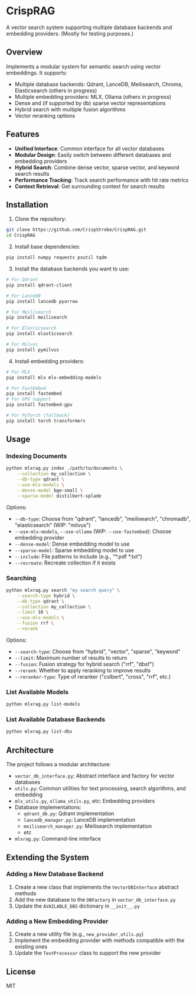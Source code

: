 # CrispRAG

A vector search system supporting multiple database backends and embedding providers. (Mostly for testing purposes.)

## Overview

Implements a modular system for semantic search using vector embeddings. It supports:
- Multiple database backends: Qdrant, LanceDB, Meilisearch, Chroma, Elasticsearch (others in progress)
- Multiple embedding providers: MLX, Ollama (others in progress)
- Dense and (if supported by db) sparse vector representations
- Hybrid search with multiple fusion algorithms
- Vector reranking options

## Features

- **Unified Interface**: Common interface for all vector databases
- **Modular Design**: Easily switch between different databases and embedding providers
- **Hybrid Search**: Combine dense vector, sparse vector, and keyword search results
- **Performance Tracking**: Track search performance with hit rate metrics
- **Context Retrieval**: Get surrounding context for search results

## Installation

1. Clone the repository:
```bash
git clone https://github.com/CrispStrobe/CrispRAG.git
cd CrispRAG
```

2. Install base dependencies:
```bash
pip install numpy requests psutil tqdm
```

3. Install the database backends you want to use:
```bash
# For Qdrant
pip install qdrant-client

# For LanceDB
pip install lancedb pyarrow

# For Meilisearch
pip install meilisearch

# For Elasticsearch
pip install elasticsearch

# For Milvus
pip install pymilvus
```

4. Install embedding providers:
```bash
# For MLX
pip install mlx mlx-embedding-models

# For FastEmbed
pip install fastembed
# For GPU support
pip install fastembed-gpu

# For PyTorch (fallback)
pip install torch transformers
```

## Usage

### Indexing Documents

```bash
python mlxrag.py index ./path/to/documents \
    --collection my_collection \
    --db-type qdrant \
    --use-mlx-models \
    --dense-model bge-small \
    --sparse-model distilbert-splade
```

Options:
- `--db-type`: Choose from "qdrant", "lancedb", "meilisearch", "chromadb", "elasticsearch" (WIP: "milvus")
- `--use-mlx-models`, `--use-ollama` (WIP: `--use-fastembed`): Choose embedding provider
- `--dense-model`: Dense embedding model to use
- `--sparse-model`: Sparse embedding model to use
- `--include`: File patterns to include (e.g., "*.pdf *.txt")
- `--recreate`: Recreate collection if it exists

### Searching

```bash
python mlxrag.py search "my search query" \
    --search-type hybrid \
    --db-type qdrant \
    --collection my_collection \
    --limit 10 \
    --use-mlx-models \
    --fusion rrf \
    --rerank
```

Options:
- `--search-type`: Choose from "hybrid", "vector", "sparse", "keyword"
- `--limit`: Maximum number of results to return
- `--fusion`: Fusion strategy for hybrid search ("rrf", "dbsf")
- `--rerank`: Whether to apply reranking to improve results
- `--reranker-type`: Type of reranker ("colbert", "cross", "rrf", etc.)

### List Available Models

```bash
python mlxrag.py list-models
```

### List Available Database Backends

```bash
python mlxrag.py list-dbs
```

## Architecture

The project follows a modular architecture:

- `vector_db_interface.py`: Abstract interface and factory for vector databases
- `utils.py`: Common utilities for text processing, search algorithms, and embedding
- `mlx_utils.py`, `ollama_utils.py`, etc: Embedding providers
- Database implementations:
  - `qdrant_db.py`: Qdrant implementation
  - `lancedb_manager.py`: LanceDB implementation
  - `meilisearch_manager.py`: Meilisearch implementation
  - etc
- `mlxrag.py`: Command-line interface

## Extending the System

### Adding a New Database Backend
1. Create a new class that implements the `VectorDBInterface` abstract methods
2. Add the new database to the `DBFactory` in `vector_db_interface.py`
3. Update the `AVAILABLE_DBS` dictionary in `__init__.py`

### Adding a New Embedding Provider
1. Create a new utility file (e.g., `new_provider_utils.py`)
2. Implement the embedding provider with methods compatible with the existing ones
3. Update the `TextProcessor` class to support the new provider

## License

MIT